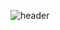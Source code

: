 ![header](https://capsule-render.vercel.app/api?type=speech&color=0d8abc&height=200&section=header&text=%EC%8B%A4%EC%A0%84%EC%97%90%EC%84%9C%20%EB%B6%80%EB%94%AA%ED%9E%88%EA%B3%A0,%20%EA%B7%B8%20%EA%B2%BD%ED%97%98%EC%9D%84%20%EA%B0%80%EA%B3%B5%ED%95%98%EB%8A%94%20%EA%B0%9C%EB%B0%9C%EC%9E%90&fontSize=30&fontColor=ffffff&descAlignY=50)










<!--
**dbp-jack/dbp-jack** is a ✨ _special_ ✨ repository because its `README.md` (this file) appears on your GitHub profile.

Here are some ideas to get you started:

- 🔭 I’m currently working on ...
- 🌱 I’m currently learning ...
- 👯 I’m looking to collaborate on ...
- 🤔 I’m looking for help with ...
- 💬 Ask me about ...
- 📫 How to reach me: ...
- 😄 Pronouns: ...
- ⚡ Fun fact: ...
-->
